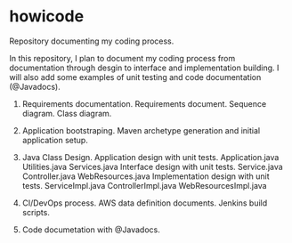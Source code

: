 # howicode 

Repository documenting my coding process.

In this repository, I plan to document my coding process from documentation through desgin to interface and implementation building. I will also add some examples of unit testing and code documentation (@Javadocs).

1. Requirements documentation.
	Requirements document.
	Sequence diagram.
	Class diagram.

2. Application bootstraping.
	Maven archetype generation and initial application setup.

3. Java Class Design.
	Application design with unit tests.
		Application.java
		Utilities.java
		Services.java
	Interface design with unit tests.
		Service.java
		Controller.java
		WebResources.java
	Implementation design with unit tests.
		ServiceImpl.java
		ControllerImpl.java
		WebResourcesImpl.java

4. CI/DevOps process.
	AWS data definition documents.
	Jenkins build scripts. 

5. Code documetation with @Javadocs.
